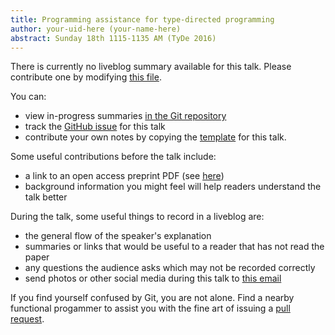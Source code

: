 ```yaml
---
title: Programming assistance for type-directed programming
author: your-uid-here (your-name-here)
abstract: Sunday 18th 1115-1135 AM (TyDe 2016)
---
```


There is currently no liveblog summary available for this talk. Please contribute one by modifying [this file](https://github.com/ocamllabs/icfp2016-blog/blob/master/TyDe/programming-assistance-for-typ.md).

You can:
* view in-progress summaries [in the Git repository](https://github.com/ocamllabs/icfp2016-blog/tree/master/TyDe/programming-assistance-for-typ/)
* track the [GitHub issue](https://github.com/ocamllabs/icfp2016-blog/issues/16) for this talk
* contribute your own notes by copying the [template](programming-assistance-for-typ/template.md) for this talk.

Some useful contributions before the talk include:
* a link to an open access preprint PDF (see [here](https://github.com/gasche/icfp2016-papers))
* background information you might feel will help readers understand the talk better

During the talk, some useful things to record in a liveblog are:
* the general flow of the speaker's explanation
* summaries or links that would be useful to a reader that has not read the paper
* any questions the audience asks which may not be recorded correctly
* send photos or other social media during this talk to [this email](mailto:icfp16.photos@gmail.com?subject=TyDe:programming-assistance-for-typ)

If you find yourself confused by Git, you are not alone. Find a nearby functional progammer
to assist you with the fine art of issuing a [pull request](https://help.github.com/articles/about-pull-requests/).

